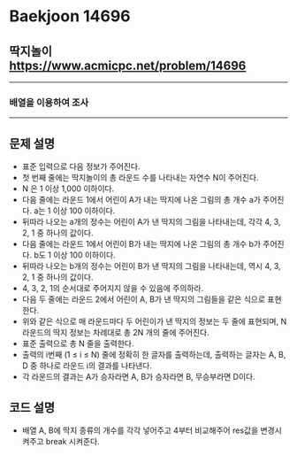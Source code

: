 Baekjoon 14696
=============
딱지놀이  <https://www.acmicpc.net/problem/14696>
---------------
- - -
### 배열을 이용하여 조사
- - -
## 문제 설명
- 표준 입력으로 다음 정보가 주어진다.
- 첫 번째 줄에는 딱지놀이의 총 라운드 수를 나타내는 자연수 N이 주어진다.
- N 은 1 이상 1,000 이하이다.
- 다음 줄에는 라운드 1에서 어린이 A가 내는 딱지에 나온 그림의 총 개수 a가 주어진다. a는 1 이상 100 이하이다. 
- 뒤따라 나오는 a개의 정수는 어린이 A가 낸 딱지의 그림을 나타내는데, 각각 4, 3, 2, 1 중 하나의 값이다.
- 다음 줄에는 라운드 1에서 어린이 B가 내는 딱지에 나온 그림의 총 개수 b가 주어진다. b도 1 이상 100 이하이다.
- 뒤따라 나오는 b개의 정수는 어린이 B가 낸 딱지의 그림을 나타내는데, 역시 4, 3, 2, 1 중 하나의 값이다.
- 4, 3, 2, 1의 순서대로 주어지지 않을 수 있음에 주의하라.
- 다음 두 줄에는 라운드 2에서 어린이 A, B가 낸 딱지의 그림들을 같은 식으로 표현한다.
- 위와 같은 식으로 매 라운드마다 두 어린이가 낸 딱지의 정보는 두 줄에 표현되며, N 라운드의 딱지 정보는 차례대로 총 2N 개의 줄에 주어진다.
- 표준 출력으로 총 N 줄을 출력한다.
- 출력의 i번째 (1 ≤ i ≤ N) 줄에 정확히 한 글자를 출력하는데, 출력하는 글자는 A, B, D 중 하나로 라운드 i의 결과를 나타낸다.
- 각 라운드의 결과는 A가 승자라면 A, B가 승자라면 B, 무승부라면 D이다.

## 코드 설명
- 배열 A, B에 딱지 종류의 개수를 각각 넣어주고 4부터 비교해주어 res값을 변경시켜주고 break 시켜준다.
